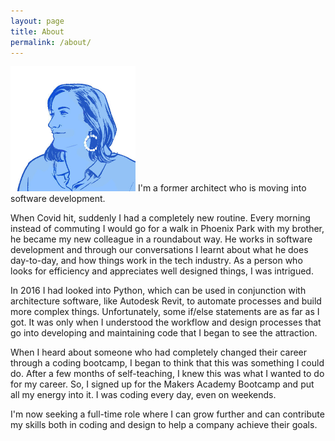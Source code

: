 ```yaml
---
layout: page
title: About
permalink: /about/
---
```

<img src="favicon.png" alt="profile image" width="200px" border-radius="50%">  I'm a former architect who is moving into software development.

When Covid hit, suddenly I had a completely new routine. Every morning instead of commuting I would go for a walk in Phoenix Park with my brother, he became my new colleague in a roundabout way. He works in software development and through our conversations I learnt about what he does day-to-day, and how things work in the tech industry. As a person who looks for efficiency and appreciates well designed things, I was intrigued.

In 2016 I had looked into Python, which can be used in conjunction with architecture software, like Autodesk Revit, to automate processes and build more complex things. Unfortunately, some if/else statements are as far as I got. It was only when I understood the workflow and design processes that go into developing and maintaining code that I began to see the attraction.

When I heard about someone who had completely changed their career through a coding bootcamp, I began to think that this was something I could do. After a few months of self-teaching, I knew this was what I wanted to do for my career. So, I signed up for the Makers Academy Bootcamp and put all my energy into it. I was coding every day, even on weekends.

I'm now seeking a full-time role where I can grow further and can contribute my skills both in coding and design to help a company achieve their goals.
